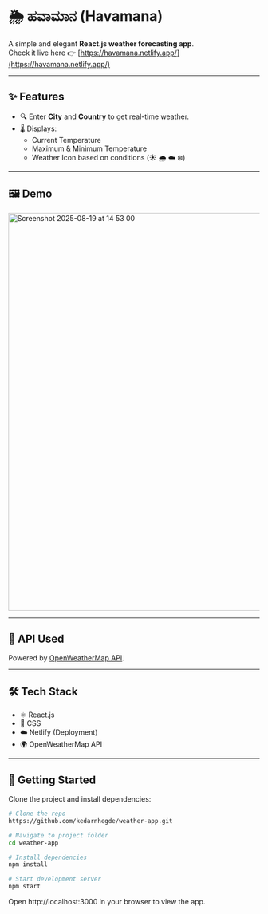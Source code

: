 # 🌦️ ಹವಾಮಾನ (Havamana)

A simple and elegant **React.js weather forecasting app**.  
Check it live here 👉 [https://havamana.netlify.app/](https://havamana.netlify.app/)

---

## ✨ Features
- 🔍 Enter **City** and **Country** to get real-time weather.  
- 🌡️ Displays:
  - Current Temperature  
  - Maximum & Minimum Temperature  
  - Weather Icon based on conditions (☀️ 🌧️ ☁️ ❄️)  

---

## 🖼️ Demo
<img width="1462" height="798" alt="Screenshot 2025-08-19 at 14 53 00" src="https://github.com/user-attachments/assets/0652712a-6ade-4e61-a6d9-be697ba7c000" />


---

## 🔗 API Used
Powered by [OpenWeatherMap API](https://openweathermap.org/api).  

---

## 🛠️ Tech Stack
- ⚛️ React.js  
- 🎨 CSS  
- ☁️ Netlify (Deployment)  
- 🌍 OpenWeatherMap API  

---

## 🚀 Getting Started

Clone the project and install dependencies:

```bash
# Clone the repo
https://github.com/kedarnhegde/weather-app.git

# Navigate to project folder
cd weather-app

# Install dependencies
npm install

# Start development server
npm start
```

Open http://localhost:3000 in your browser to view the app.
